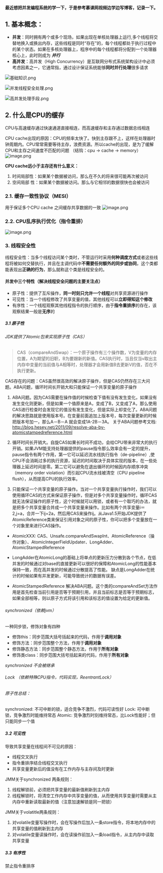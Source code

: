 **最近想把并发编程系统的学一下，于是参考慕课网视频边学边写博客，记录一下。**

## 1. 基本概念：

* **并发**：同时拥有两个或多个现场，如果出现在单核处理器上运行,多个线程将交替地换入或换出内存，这些线程是同时“存在”的，每个线程都处于执行过程中的某个状态。如果在多核处理器上，程序中的每个线程都将分配到一个处理器核心上，此时则成为 ***并行***
* **高并发**：高并发（High Concurrency）是互联网分布式系统架构设计中必须考虑因素之一，它通常指，通过设计保证系统能够**同时并行处理**很多请求

![基础知识.png](https://gitee.com/coderzc/blogimage/raw/master/20210818213410.png)

![并发线程安全处理.png](https://gitee.com/coderzc/blogimage/raw/master/20210818213415.png)


![高并发处理手段.png](https://gitee.com/coderzc/blogimage/raw/master/20210820161420.png)

## 2. 什么是CPU的缓存

CPU与高速缓存通过快速通道直接相连，而高速缓存和主存通过数据总线相连

CPU cache出现的原因：CPU的频率太快了。快到主存跟不上，这样在处理器时钟周期内。CPU常常需要等待主存，浪费资源。所以cache的出现，是为了缓解CPU和主存之间速度不匹配的问题
（结钩：cpu → cache → memory）
![image.png](https://gitee.com/coderzc/blogimage/raw/master/20210818213425.png)

**CPU cache远小于主存还有什么意义：**

1. 时间局部性：如果某个数据被访问，那么在不久的将来很可能再次被访问
2. 空间局部 性：如果某个数据被访问。那么与它相邻的数据很快也会被访问

### 2.1. 缓存一致性协议（MESI）

用于保证多个CPU cache 之间缓存共享数据的一致
![image.png](https://gitee.com/coderzc/blogimage/raw/master/20210818213437.png)

### 2.2. CPU乱序执行优化（指令重排）

 ![image.png](https://gitee.com/coderzc/blogimage/raw/master/20210818213442.png)

### 3. 线程安全性

线程安全性：当多个线程访问某个类时，不管运行时采用**何种调度方式**或者这些线程将被如何交替执行，并且在主调代码中**不需要任何额外的同步或协同**，这个类都能表现出**正确的行为**，那么就称这个类是线程安全的。

#### 并发中三个特性（解决线程安全问题的主要关注点）

* 原子性：提供了互斥操作，**同一时刻只允许一个线程**对共享资源进行操作
* 可见性：当一个线程修改了共享变量的值，其他线程可以**立即得知这个修改**
* 有序性：一个线程观察其他线程指令的执行顺序，由于**指令重排序**的存在，该观察结果一般是**无序**的

##### 3.1 原子性

###### JDK提供了Atomic包来实现原子性（CAS）

>CAS（compareAndSwap）：一个原子操作有三个操作数，V为变量的内存位置，A为期望的旧职，B为要跟新的新值。CAS执行时，当且仅当v取出主内存中变量的当前值与A相等时，处理器才会用新值B去更新V的值，否在不执行更新。

CAS存在的问题：CAS虽然很高效的解决原子操作，但是CAS仍然存在三大问题。ABA问题，循环时间长开销大和只能保证一个共享变量的原子操作

1.  ABA问题。因为CAS需要在操作值的时候检查下值有没有发生变化，如果没有发生变化则更新，但是如果一个值原来是A，变成了B，又变成了A，那么使用CAS进行检查时会发现它的值没有发生变化，但是实际上却变化了。ABA问题的解决思路就是使用版本号。在变量前面追加上版本号，每次变量更新的时候把版本号加一，那么A－B－A 就会变成1A-2B－3A。
    关于ABA问题参考文档: http://blog.hesey.net/2011/09/resolve-aba-by-atomicstampedreference.html

2.  循环时间长开销大。自旋CAS如果长时间不成功，会给CPU带来非常大的执行开销。如果JVM能支持处理器提供的pause指令那么效率会有一定的提升，pause指令有两个作用，第一它可以延迟流水线执行指令（de-pipeline）,使CPU不会消耗过多的执行资源，延迟的时间取决于具体实现的版本，在一些处理器上延迟时间是零。第二它可以避免在退出循环的时候因内存顺序冲突（memory order violation）而引起CPU流水线被清空（CPU pipeline flush），从而提高CPU的执行效率。

3.  只能保证一个共享变量的原子操作。当对一个共享变量执行操作时，我们可以使用循环CAS的方式来保证原子操作，但是对多个共享变量操作时，循环CAS就无法保证操作的原子性，这个时候就可以用锁，或者有一个取巧的办法，就是把多个共享变量合并成一个共享变量来操作。比如有两个共享变量i＝2,j=a，合并一下ij=2a，然后用CAS来操作ij。从Java1.5开始JDK提供了AtomicReference类来保证引用对象之间的原子性，你可以把多个变量放在一个对象里来进行CAS操作。

* AtomicXXX: CAS、Unsafe.compareAndSwapInt、AtomicReference（操作对象）、AtomicIntegerFieldUpdater、LongAdder、AtomicStampedReference

* LongAdder在AtomicLong的基础上将单点的更新压力分散到各个节点，在低并发的时候通过对base的直接更新可以很好的保障和AtomicLong的性能基本保持一致，而在高并发的时候通过分散提高了性能。
  缺点是LongAdder在统计的时候如果有并发更新，可能导致统计的数据有误差。

* AtomicStampedReference 解决ABA问题。这个类的compareAndSet方法作用是首先检查当前引用是否等于预期引用，并且当前标志是否等于预期标志，如果全部相等，则以原子方式将该引用和该标志的值设置为给定的更新值。

 ###### synchronized（依赖jvm）

一种同步锁，修饰对象有四种

* 修饰this：同步范围大括号括起来的代码，作用于**调用对象**
* 修饰方法：同步范围整个方法，作用于**调用对象**
* 修饰静态方法：同步范围整个静态方法，作用于**所有对象**
* 修饰类class：同步范围大括号括起来的代码，作用于**所有对象**

*synchronized 不会被继承*

 ###### Lock （依赖特殊CPU指令，代码实现，ReentrantLock）

###### 原子性总结：

synchronized: 不可中断的锁，适合竞争不激烈，代码可读性好
Lock: 可中断锁，竞争激烈时能维持常态
Atomic: 竞争激烈时刻维持常态，比Lock性能好；但只能同步一个值

##### 3.2 可见性

导致共享变量在线程间不可见的原因：

* 线程交叉执行
* 指令重排序结合线程交叉执行
* 共享变量更新后的值没有在工作内存与主存间及时更新

JMM关于synchronized 两条规则：

1. 线程解锁前，必须把共享变量的最新值刷新到主内存
2. 线程解锁时，将清空工作内存中共享变量的值，从而使用共享变量时需要从主内存中重新读取最新的值（注意加速解锁是同一把锁）

JMM关于volatitle两条规则：

1. 对volatile变量写操作时，会在写操作后加入一条store指令，将本地内存中的共享变量的值刷新到主内存
2. 对volatile变量读操作时，会在读操作前加入一条load指令，从主内存中读取共享变量

##### 3.3 有序性

禁止指令重排序